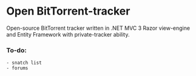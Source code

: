 # Open BitTorrent-tracker

Open-source BitTorrent tracker written in .NET MVC 3 Razor view-engine and Entity Framework with private-tracker ability.

### To-do:
	- snatch list
	- forums

